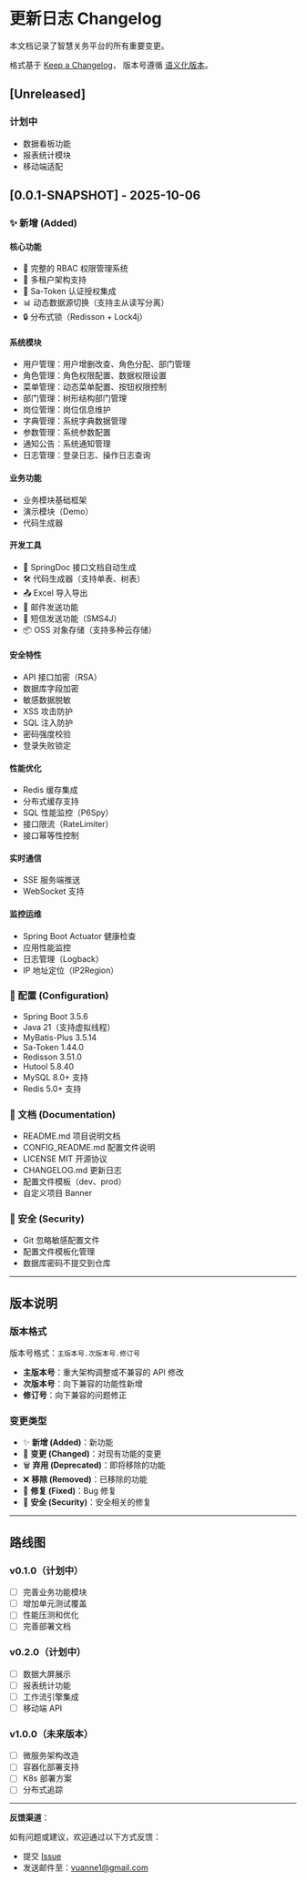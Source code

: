 # 更新日志 Changelog

本文档记录了智慧关务平台的所有重要变更。

格式基于 [Keep a Changelog](https://keepachangelog.com/zh-CN/1.0.0/)，
版本号遵循 [语义化版本](https://semver.org/lang/zh-CN/)。

## [Unreleased]

### 计划中
- 数据看板功能
- 报表统计模块
- 移动端适配

## [0.0.1-SNAPSHOT] - 2025-10-06

### ✨ 新增 (Added)

#### 核心功能
- 🎯 完整的 RBAC 权限管理系统
- 👥 多租户架构支持
- 🔐 Sa-Token 认证授权集成
- 📊 动态数据源切换（支持主从读写分离）
- 🔒 分布式锁（Redisson + Lock4j）

#### 系统模块
- 用户管理：用户增删改查、角色分配、部门管理
- 角色管理：角色权限配置、数据权限设置
- 菜单管理：动态菜单配置、按钮权限控制
- 部门管理：树形结构部门管理
- 岗位管理：岗位信息维护
- 字典管理：系统字典数据管理
- 参数管理：系统参数配置
- 通知公告：系统通知管理
- 日志管理：登录日志、操作日志查询

#### 业务功能
- 业务模块基础框架
- 演示模块（Demo）
- 代码生成器

#### 开发工具
- 📝 SpringDoc 接口文档自动生成
- 🛠️ 代码生成器（支持单表、树表）
- 📤 Excel 导入导出
- 📧 邮件发送功能
- 📱 短信发送功能（SMS4J）
- 📦 OSS 对象存储（支持多种云存储）

#### 安全特性
- API 接口加密（RSA）
- 数据库字段加密
- 敏感数据脱敏
- XSS 攻击防护
- SQL 注入防护
- 密码强度校验
- 登录失败锁定

#### 性能优化
- Redis 缓存集成
- 分布式缓存支持
- SQL 性能监控（P6Spy）
- 接口限流（RateLimiter）
- 接口幂等性控制

#### 实时通信
- SSE 服务端推送
- WebSocket 支持

#### 监控运维
- Spring Boot Actuator 健康检查
- 应用性能监控
- 日志管理（Logback）
- IP 地址定位（IP2Region）

### 🔧 配置 (Configuration)

- Spring Boot 3.5.6
- Java 21（支持虚拟线程）
- MyBatis-Plus 3.5.14
- Sa-Token 1.44.0
- Redisson 3.51.0
- Hutool 5.8.40
- MySQL 8.0+ 支持
- Redis 5.0+ 支持

### 📝 文档 (Documentation)

- README.md 项目说明文档
- CONFIG_README.md 配置文件说明
- LICENSE MIT 开源协议
- CHANGELOG.md 更新日志
- 配置文件模板（dev、prod）
- 自定义项目 Banner

### 🔐 安全 (Security)

- Git 忽略敏感配置文件
- 配置文件模板化管理
- 数据库密码不提交到仓库

---

## 版本说明

### 版本格式

版本号格式：`主版本号.次版本号.修订号`

- **主版本号**：重大架构调整或不兼容的 API 修改
- **次版本号**：向下兼容的功能性新增
- **修订号**：向下兼容的问题修正

### 变更类型

- ✨ **新增 (Added)**：新功能
- 🔄 **变更 (Changed)**：对现有功能的变更
- 🗑️ **弃用 (Deprecated)**：即将移除的功能
- ❌ **移除 (Removed)**：已移除的功能
- 🐛 **修复 (Fixed)**：Bug 修复
- 🔐 **安全 (Security)**：安全相关的修复

---

## 路线图

### v0.1.0（计划中）

- [ ] 完善业务功能模块
- [ ] 增加单元测试覆盖
- [ ] 性能压测和优化
- [ ] 完善部署文档

### v0.2.0（计划中）

- [ ] 数据大屏展示
- [ ] 报表统计功能
- [ ] 工作流引擎集成
- [ ] 移动端 API

### v1.0.0（未来版本）

- [ ] 微服务架构改造
- [ ] 容器化部署支持
- [ ] K8s 部署方案
- [ ] 分布式追踪

---

**反馈渠道**：

如有问题或建议，欢迎通过以下方式反馈：
- 提交 [Issue](https://github.com/yak33/smart-customs-platform-server/issues)
- 发送邮件至：vuanne1@gmail.com
